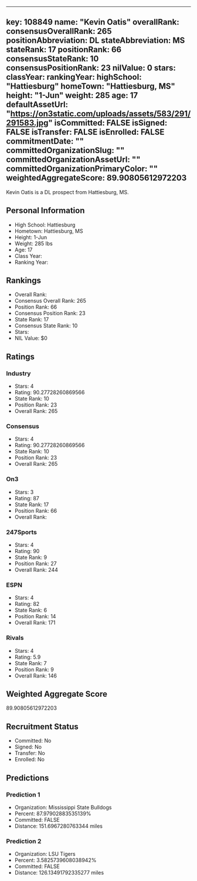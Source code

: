 ---
  key: 108849
  name: "Kevin Oatis"
  overallRank: 
  consensusOverallRank: 265
  positionAbbreviation: DL
  stateAbbreviation: MS
  stateRank: 17
  positionRank: 66
  consensusStateRank: 10
  consensusPositionRank: 23
  nilValue: 0
  stars: 
  classYear: 
  rankingYear: 
  highSchool: "Hattiesburg"
  homeTown: "Hattiesburg, MS"
  height: "1-Jun"
  weight: 285
  age: 17
  defaultAssetUrl: "https://on3static.com/uploads/assets/583/291/291583.jpg"
  isCommitted: FALSE
  isSigned: FALSE
  isTransfer: FALSE
  isEnrolled: FALSE
  commitmentDate: ""
  committedOrganizationSlug: ""
  committedOrganizationAssetUrl: ""
  committedOrganizationPrimaryColor: ""
  weightedAggregateScore: 89.90805612972203
  ---
  
  Kevin Oatis is a DL prospect from Hattiesburg, MS.
  
  ## Personal Information
  - High School: Hattiesburg
  - Hometown: Hattiesburg, MS
  - Height: 1-Jun
  - Weight: 285 lbs
  - Age: 17
  - Class Year: 
  - Ranking Year: 
  
  ## Rankings
  - Overall Rank: 
  - Consensus Overall Rank: 265
  - Position Rank: 66
  - Consensus Position Rank: 23
  - State Rank: 17
  - Consensus State Rank: 10
  - Stars: 
  - NIL Value: $0
  
  ## Ratings
  
  ### Industry
  - Stars: 4
  - Rating: 90.27728260869566
  - State Rank: 10
  - Position Rank: 23
  - Overall Rank: 265
  
  ### Consensus
  - Stars: 4
  - Rating: 90.27728260869566
  - State Rank: 10
  - Position Rank: 23
  - Overall Rank: 265
  
  ### On3
  - Stars: 3
  - Rating: 87
  - State Rank: 17
  - Position Rank: 66
  - Overall Rank: 
  
  ### 247Sports
  - Stars: 4
  - Rating: 90
  - State Rank: 9
  - Position Rank: 27
  - Overall Rank: 244
  
  ### ESPN
  - Stars: 4
  - Rating: 82
  - State Rank: 6
  - Position Rank: 14
  - Overall Rank: 171
  
  ### Rivals
  - Stars: 4
  - Rating: 5.9
  - State Rank: 7
  - Position Rank: 9
  - Overall Rank: 146
  
  ## Weighted Aggregate Score
  89.90805612972203
  
  ## Recruitment Status
  - Committed: No
  - Signed: No
  - Transfer: No
  - Enrolled: No
  
  
  
  ## Predictions
  
  ### Prediction 1
  - Organization: Mississippi State Bulldogs
  - Percent: 87.97902883535139%
  - Committed: FALSE
  - Distance: 151.6967280763344 miles
  
  ### Prediction 2
  - Organization: LSU Tigers
  - Percent: 3.5825739608038942%
  - Committed: FALSE
  - Distance: 126.13491792335277 miles
  